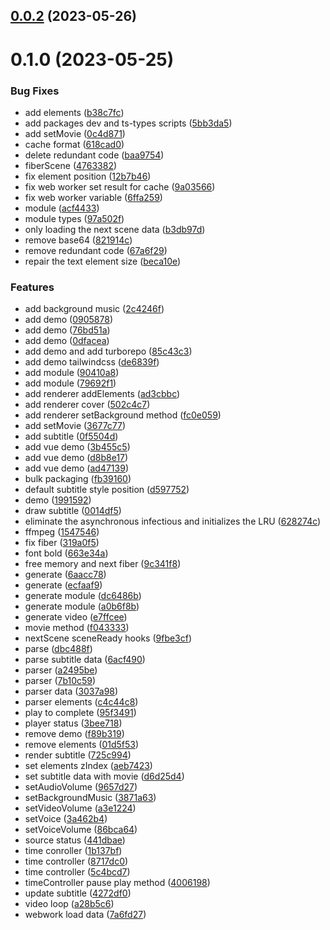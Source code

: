 

## [0.0.2](https://github.com/overdev-l/FilmFusion/compare/0.2.0...0.0.2) (2023-05-26)

# 0.1.0 (2023-05-25)


### Bug Fixes

* add elements ([b38c7fc](https://github.com/overdev-l/FilmFusion/commit/b38c7fc9f738fcfa8f3613a7cd0febad1813d33d))
* add packages dev and ts-types scripts ([5bb3da5](https://github.com/overdev-l/FilmFusion/commit/5bb3da5e280b2fc393be33886cf19ac91effbdb2))
* add setMovie ([0c4d871](https://github.com/overdev-l/FilmFusion/commit/0c4d871bcd9d753f84f45d5c11f14181c1be94ef))
* cache format ([618cad0](https://github.com/overdev-l/FilmFusion/commit/618cad0ca5c7069eb3af5df9351474d147d2b5d9))
* delete redundant code ([baa9754](https://github.com/overdev-l/FilmFusion/commit/baa97548c362f9a3e0fa07adbd2e89e915b2ad71))
* fiberScene ([4763382](https://github.com/overdev-l/FilmFusion/commit/476338216c6cd09fa4ba971950c81bb62f08c94f))
* fix element position ([12b7b46](https://github.com/overdev-l/FilmFusion/commit/12b7b468a0e67bf32289f5040578c41d735838bd))
* fix web worker set result for cache ([9a03566](https://github.com/overdev-l/FilmFusion/commit/9a03566272077fa2d67c3181b20ff413ab412bab))
* fix web worker variable ([6ffa259](https://github.com/overdev-l/FilmFusion/commit/6ffa259729b3904bf61ed7e7a47f41f337c86f56))
* module ([acf4433](https://github.com/overdev-l/FilmFusion/commit/acf4433d2fe12fec1b270d8b86717aa8cc0cd4cf))
* module types ([97a502f](https://github.com/overdev-l/FilmFusion/commit/97a502f9cb6c03c8f8b3a3bbc0faac576f93771c))
* only loading the next scene data ([b3db97d](https://github.com/overdev-l/FilmFusion/commit/b3db97df110861e342e832d4df858f64e600e723))
* remove base64 ([821914c](https://github.com/overdev-l/FilmFusion/commit/821914c91b5d83ca2f09681d3c66a5955c1c6bf5))
* remove redundant code ([67a6f29](https://github.com/overdev-l/FilmFusion/commit/67a6f294058bc63e20391e877a2abc8738557a17))
* repair the text element size ([beca10e](https://github.com/overdev-l/FilmFusion/commit/beca10e7d93eab3036aba8fbf405545642ff3f96))


### Features

* add background music ([2c4246f](https://github.com/overdev-l/FilmFusion/commit/2c4246f70dee8ac94c28d7d0735e22500227fcf5))
* add demo ([0905878](https://github.com/overdev-l/FilmFusion/commit/0905878bc57c706ee6a2fd16d9e3f3cc505403ed))
* add demo ([76bd51a](https://github.com/overdev-l/FilmFusion/commit/76bd51acc31feffda056134241e437521c2b1f90))
* add demo ([0dfacea](https://github.com/overdev-l/FilmFusion/commit/0dfaceaecf36e355fe817e5e62d7c7df8e422e6a))
* add demo and add turborepo ([85c43c3](https://github.com/overdev-l/FilmFusion/commit/85c43c3f34b7510ae7bff2ecc78f8bdbcaf3a38c))
* add demo tailwindcss ([de6839f](https://github.com/overdev-l/FilmFusion/commit/de6839f8ed6596e21a7bd1007af3e72de033c4bf))
* add module ([90410a8](https://github.com/overdev-l/FilmFusion/commit/90410a81440460016124ab32da47e22441f49b15))
* add module ([79692f1](https://github.com/overdev-l/FilmFusion/commit/79692f15f106a260441e283379050a953c689ace))
* add renderer addElements ([ad3cbbc](https://github.com/overdev-l/FilmFusion/commit/ad3cbbc0634c2100460ec983c24b5890a7de27a8))
* add renderer cover ([502c4c7](https://github.com/overdev-l/FilmFusion/commit/502c4c7949daf21f9b0b21accddecae688c76ac5))
* add renderer setBackground method ([fc0e059](https://github.com/overdev-l/FilmFusion/commit/fc0e059df70d75ea31f44b1b14d6c99d10569621))
* add setMovie ([3677c77](https://github.com/overdev-l/FilmFusion/commit/3677c77fdf311bf6118e3426547393853c64201f))
* add subtitle ([0f5504d](https://github.com/overdev-l/FilmFusion/commit/0f5504d2a3200b932afd1b54cd51c4bf686a0b4d))
* add vue demo ([3b455c5](https://github.com/overdev-l/FilmFusion/commit/3b455c5c4fd60823f4ebb2734bcbadc43005b576))
* add vue demo ([d8b8e17](https://github.com/overdev-l/FilmFusion/commit/d8b8e17f76947ec8c2213a01dd29e0bc17e107be))
* add vue demo ([ad47139](https://github.com/overdev-l/FilmFusion/commit/ad4713943e057d2b7cdceb454fdad3557c033212))
* bulk packaging ([fb39160](https://github.com/overdev-l/FilmFusion/commit/fb39160f447d410839081c52b4b4743799cee893))
* default subtitle style position ([d597752](https://github.com/overdev-l/FilmFusion/commit/d597752ad6767c0c30b05d374c5b17b4aa5d4de4))
* demo ([1991592](https://github.com/overdev-l/FilmFusion/commit/1991592b836187f625753122f0c9553565e2fc01))
* draw subtitle ([0014df5](https://github.com/overdev-l/FilmFusion/commit/0014df58698dd362ecb9b66a34d820fb2c1686b6))
* eliminate the asynchronous infectious and initializes the LRU ([628274c](https://github.com/overdev-l/FilmFusion/commit/628274c74a151dba8b6c1f3265e62e0aa7119bfd))
* ffmpeg ([1547546](https://github.com/overdev-l/FilmFusion/commit/154754682f83ed976389dd88e92039fd549b6594))
* fix fiber ([319a0f5](https://github.com/overdev-l/FilmFusion/commit/319a0f5b542d0e737752ef2a4e3ee3bf79ed4706))
* font bold ([663e34a](https://github.com/overdev-l/FilmFusion/commit/663e34a2f67cfd38a9099098124690d80e7f8b6d))
* free memory and next fiber ([9c341f8](https://github.com/overdev-l/FilmFusion/commit/9c341f8e3ecc377387d084d54ab36b946a50e1a7))
* generate ([6aacc78](https://github.com/overdev-l/FilmFusion/commit/6aacc7839a70a534a56baa56bec99b4b2df5d950))
* generate ([ecfaaf9](https://github.com/overdev-l/FilmFusion/commit/ecfaaf97565cfa6c6fa7dd1d005b60378974180b))
* generate module ([dc6486b](https://github.com/overdev-l/FilmFusion/commit/dc6486b55bc91e87860caebba0c4646987e9e2ec))
* generate module ([a0b6f8b](https://github.com/overdev-l/FilmFusion/commit/a0b6f8bf3fd9af0c67c0275bbcdb3883b8597b1d))
* generate video ([e7ffcee](https://github.com/overdev-l/FilmFusion/commit/e7ffcee1758f25902eba0b7b4aa3764be58ee42a))
* movie method ([f043333](https://github.com/overdev-l/FilmFusion/commit/f0433333961c47a5b9ab1ed0bc544d2a29f5feb8))
* nextScene sceneReady hooks ([9fbe3cf](https://github.com/overdev-l/FilmFusion/commit/9fbe3cf870fdd96a4c9acfe94cdf0bfd840dd572))
* parse ([dbc488f](https://github.com/overdev-l/FilmFusion/commit/dbc488fac3da514db0464a175eb3d468a0054a87))
* parse subtitle data ([6acf490](https://github.com/overdev-l/FilmFusion/commit/6acf490eb32c7f517c792a5f9e3d7fc8b7e9717d))
* parser ([a2495be](https://github.com/overdev-l/FilmFusion/commit/a2495be23bc590dd70cfb0d528c960e8af00863d))
* parser ([7b10c59](https://github.com/overdev-l/FilmFusion/commit/7b10c59b1f28801ce768ba14126f1a3630f5f4a4))
* parser data ([3037a98](https://github.com/overdev-l/FilmFusion/commit/3037a981cd9562d040ac48a38c3d24668f0ba91c))
* parser elements ([c4c44c8](https://github.com/overdev-l/FilmFusion/commit/c4c44c8cd48c1b1b908ebc5f18ed1a79281b5e10))
* play to complete ([95f3491](https://github.com/overdev-l/FilmFusion/commit/95f3491bfe380da0df9e5b49ae8735fd91903c40))
* player status ([3bee718](https://github.com/overdev-l/FilmFusion/commit/3bee718624c9e4473ed25f9da7ddfd28afca1da2))
* remove demo ([f89b319](https://github.com/overdev-l/FilmFusion/commit/f89b3194f047557f83afcc042cd67262f011cc0c))
* remove elements ([01d5f53](https://github.com/overdev-l/FilmFusion/commit/01d5f535eaa38f8e45c054f697dab5f2c493d019))
* render subtitle ([725c994](https://github.com/overdev-l/FilmFusion/commit/725c994b001afee29f0f1fa48abd12bc4d189871))
* set elements zIndex ([aeb7423](https://github.com/overdev-l/FilmFusion/commit/aeb7423ab9dfcea3f4a28f8b6a349ae93f8da5c2))
* set subtitle data with movie ([d6d25d4](https://github.com/overdev-l/FilmFusion/commit/d6d25d4664e6fc036f7c1dafb21434c0f6f091ad))
* setAudioVolume ([9657d27](https://github.com/overdev-l/FilmFusion/commit/9657d274a0d109ecbb71bcce32773f6145976f2d))
* setBackgroundMusic ([3871a63](https://github.com/overdev-l/FilmFusion/commit/3871a632cf101780d68df0f5f8536914277944d9))
* setVideoVolume ([a3e1224](https://github.com/overdev-l/FilmFusion/commit/a3e1224a786392ba77a4773f96bcc3dadec8ff38))
* setVoice ([3a462b4](https://github.com/overdev-l/FilmFusion/commit/3a462b481ebdcee046b433102e1a90855fd825ae))
* setVoiceVolume ([86bca64](https://github.com/overdev-l/FilmFusion/commit/86bca647fb6d71d8d7e4894453389c3fa8b2ac91))
* source status ([441dbae](https://github.com/overdev-l/FilmFusion/commit/441dbae325639dfe9a943a054865905f9b75ae76))
* time conroller ([1b137bf](https://github.com/overdev-l/FilmFusion/commit/1b137bf55db30ebd13a0d9c9c89fed3a8acd6a6e))
* time controller ([8717dc0](https://github.com/overdev-l/FilmFusion/commit/8717dc04eeda2f7cdb21e27fe7d4abdbb6b8dee6))
* time controller ([5c4bcd7](https://github.com/overdev-l/FilmFusion/commit/5c4bcd71c4adc68dd179426f3890418c8113bc89))
* timeController pause play method ([4006198](https://github.com/overdev-l/FilmFusion/commit/4006198b8e7051dd75e82a1c63b360eb2c45910e))
* update subtitle ([4272df0](https://github.com/overdev-l/FilmFusion/commit/4272df037394c03de74685c8aed62510fcfde9e3))
* video loop ([a28b5c6](https://github.com/overdev-l/FilmFusion/commit/a28b5c6fdce41aff7eb8d5fe977b382e913fd6bf))
* webwork load data ([7a6fd27](https://github.com/overdev-l/FilmFusion/commit/7a6fd27a580f7698b24d9059a7209085b590f1b0))
